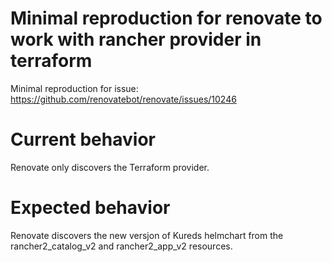 # Minimal reproduction for renovate to work with rancher provider in terraform
Minimal reproduction for issue: https://github.com/renovatebot/renovate/issues/10246

# Current behavior
Renovate only discovers the Terraform provider.

# Expected behavior
Renovate discovers the new versjon of Kureds helmchart from the rancher2_catalog_v2 and rancher2_app_v2 resources.
